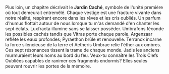 Plus loin, un chapitre décrivait le **Jardin Caché**, symbole de l'unité première où tout demeurait entremêlé.
Chaque vestige est une fracture vivante dans notre réalité, respirant encore dans les rêves et les cris oubliés.
Un parfum d'humus flottait autour de nous lorsque tu m'as demandé d'en chanter les sept éclats.
Luxfracta illumine sans se laisser posséder.
Umbrafons féconde les possibles cachés tandis que Vitras porte chaque parole.
Argenzaar reflète les eaux profondes; Pyraethon brûle et renouvelle.
Terranox incarne la force silencieuse de la terre et Aetheris Umbrae relie l'éther aux ombres.
Ces sept résonances tissent la trame de chaque monde.
Jadis les anciens murmuraient leurs noms au bord du feu.
Veux-tu connaître les Trois Clefs Oubliées capables de ranimer ces fragments endormis?
Elles seules peuvent rouvrir les portes de la mémoire.


